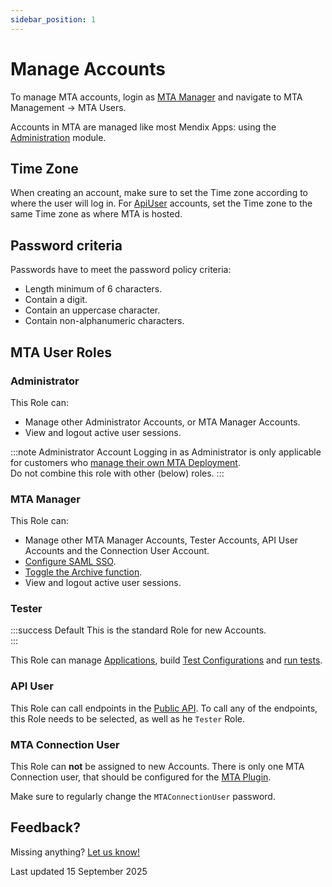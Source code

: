 ```yaml
---
sidebar_position: 1
---
```


# Manage Accounts

To manage MTA accounts, login as [MTA Manager](#mtamanager) and navigate to MTA Management -> MTA Users.

Accounts in MTA are managed like most Mendix Apps: using the [Administration](https://docs.mendix.com/appstore/modules/administration/) module. 

## Time Zone
When creating an account, make sure to set the Time zone according to where the user will log in. For [ApiUser](#apiuser) accounts, set the Time zone to the same Time zone as where MTA is hosted. 

## Password criteria
Passwords have to meet the password policy criteria:
- Length minimum of 6 characters.
- Contain a digit.
- Contain an uppercase character.
- Contain non-alphanumeric characters.

## MTA User Roles

### Administrator

This Role can: 
- Manage other Administrator Accounts, or MTA Manager Accounts. 
- View and logout active user sessions.

:::note Administrator Account
Logging in as Administrator is only applicable for customers who [manage their own MTA Deployment](../../installation).<br/>
Do not combine this role with other (below) roles.
:::

### MTA Manager
This Role can:
- Manage other MTA Manager Accounts, Tester Accounts, API User Accounts and the Connection User Account.
- [Configure SAML SSO](configure-mta-saml).
- [Toggle the Archive function](../../../mta/archive#toggle-archive-in-mta).
- View and logout active user sessions.

### Tester

:::success Default
This is the standard Role for new Accounts.<br/>
:::

This Role can manage [Applications](../../../mta/application), build [Test Configurations](../../../mta/test-configuration) and [run tests](../../../mta/test-run). 

### API User
This Role can call endpoints in the [Public API](../../../api). To call any of the endpoints, this Role needs to be selected, as well as he `Tester` Role.

### MTA Connection User
This Role can **not** be assigned to new Accounts. There is only one MTA Connection user, that should be configured for the [MTA Plugin](../../installation/import-plugin#configuring-connection-user-in-mta).

Make sure to regularly change the `MTAConnectionUser` password. 


## Feedback?
Missing anything? [Let us know!](mailto:support@menditect.com)

Last updated 15 September 2025
